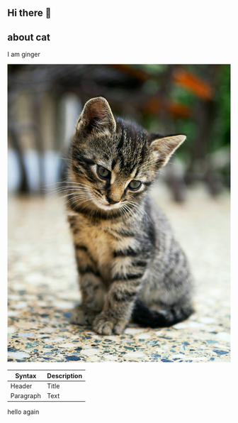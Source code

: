 ## Hi there 👋

## about cat

I am ginger

![cat](./images/cat.jpeg)

<!-- New changes -->
| Syntax | Description |
| ----------- | ----------- |
| Header | Title |
| Paragraph | Text |

hello again
<!--
**payalrattan/payalrattan** is a ✨ _special_ ✨ repository because its `README.md` (this file) appears on your GitHub profile.

Here are some ideas to get you started:

- 🔭 I’m currently working on ...
- 🌱 I’m currently learning ...
- 👯 I’m looking to collaborate on ...
- 🤔 I’m looking for help with ...
- 💬 Ask me about ...
- 📫 How to reach me: ...
- 😄 Pronouns: ...
- ⚡ Fun fact: ...
-->
